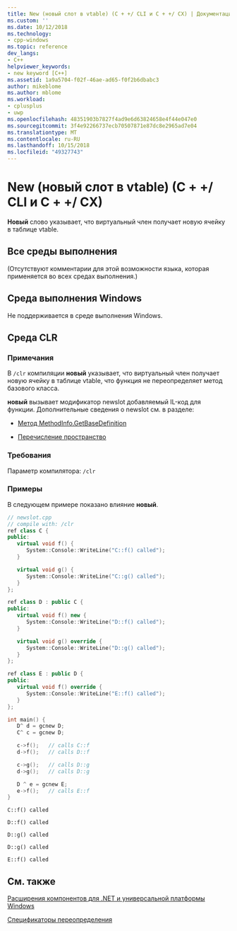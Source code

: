 ```yaml
---
title: New (новый слот в vtable) (C + +/ CLI и C + +/ CX) | Документация Майкрософт
ms.custom: ''
ms.date: 10/12/2018
ms.technology:
- cpp-windows
ms.topic: reference
dev_langs:
- C++
helpviewer_keywords:
- new keyword [C++]
ms.assetid: 1a9a5704-f02f-46ae-ad65-f0f2b6dbabc3
author: mikeblome
ms.author: mblome
ms.workload:
- cplusplus
- uwp
ms.openlocfilehash: 48351903b7827f4ad9e6d63824658e4f44e047e0
ms.sourcegitcommit: 3f4e92266737ecb70507871e87dc8e2965ad7e04
ms.translationtype: MT
ms.contentlocale: ru-RU
ms.lasthandoff: 10/15/2018
ms.locfileid: "49327743"
---
```

# <a name="new-new-slot-in-vtable--ccli-and-ccx"></a>New (новый слот в vtable) (C + +/ CLI и C + +/ CX)

**Новый** слово указывает, что виртуальный член получает новую ячейку в таблице vtable.

## <a name="all-runtimes"></a>Все среды выполнения

(Отсутствуют комментарии для этой возможности языка, которая применяется во всех средах выполнения.)

## <a name="windows-runtime"></a>Среда выполнения Windows

Не поддерживается в среде выполнения Windows.

## <a name="common-language-runtime"></a>Среда CLR

### <a name="remarks"></a>Примечания

В `/clr` компиляции **новый** указывает, что виртуальный член получает новую ячейку в таблице vtable, что функция не переопределяет метод базового класса.

**новый** вызывает модификатор newslot добавляемый IL-код для функции.  Дополнительные сведения о newslot см. в разделе:

- [Метод MethodInfo.GetBaseDefinition](https://msdn.microsoft.com/library/system.reflection.methodinfo.getbasedefinition.aspx)

- [Перечисление пространство](https://msdn.microsoft.com/library/system.reflection.methodattributes.aspx)

### <a name="requirements"></a>Требования

Параметр компилятора: `/clr`

### <a name="examples"></a>Примеры

В следующем примере показано влияние **новый**.

```cpp
// newslot.cpp
// compile with: /clr
ref class C {
public:
   virtual void f() {
      System::Console::WriteLine("C::f() called");
   }

   virtual void g() {
      System::Console::WriteLine("C::g() called");
   }
};

ref class D : public C {
public:
   virtual void f() new {
      System::Console::WriteLine("D::f() called");
   }

   virtual void g() override {
      System::Console::WriteLine("D::g() called");
   }
};

ref class E : public D {
public:
   virtual void f() override {
      System::Console::WriteLine("E::f() called");
   }
};

int main() {
   D^ d = gcnew D;
   C^ c = gcnew D;

   c->f();   // calls C::f
   d->f();   // calls D::f

   c->g();   // calls D::g
   d->g();   // calls D::g

   D ^ e = gcnew E;
   e->f();   // calls E::f
}
```

```Output
C::f() called

D::f() called

D::g() called

D::g() called

E::f() called
```

## <a name="see-also"></a>См. также

[Расширения компонентов для .NET и универсальной платформы Windows](../windows/component-extensions-for-runtime-platforms.md)<br/>

[Спецификаторы переопределения](../windows/override-specifiers-cpp-component-extensions.md)